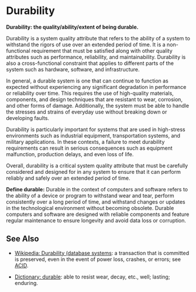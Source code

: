 # Durability

**Durability: the quality/ability/extent of being durable.**

<span data-chatgpt-prompt="explain durability (system quality attribute, cross-functional constraint, non-functional requirement)">

Durability is a system quality attribute that refers to the ability of a system to withstand the rigors of use over an extended period of time. It is a non-functional requirement that must be satisfied along with other quality attributes such as performance, reliability, and maintainability. Durability is also a cross-functional constraint that applies to different parts of the system such as hardware, software, and infrastructure.

In general, a durable system is one that can continue to function as expected without experiencing any significant degradation in performance or reliability over time. This requires the use of high-quality materials, components, and design techniques that are resistant to wear, corrosion, and other forms of damage. Additionally, the system must be able to handle the stresses and strains of everyday use without breaking down or developing faults.

Durability is particularly important for systems that are used in high-stress environments such as industrial equipment, transportation systems, and military applications. In these contexts, a failure to meet durability requirements can result in serious consequences such as equipment malfunction, production delays, and even loss of life.

Overall, durability is a critical system quality attribute that must be carefully considered and designed for in any system to ensure that it can perform reliably and safely over an extended period of time.

</span>

**Define durable:** <span data-chatgpt-prompt="define durable (computers and software)">Durable in the context of computers and software refers to the ability of a device or program to withstand wear and tear, perform consistently over a long period of time, and withstand changes or updates in the technological environment without becoming obsolete. Durable computers and software are designed with reliable components and feature regular maintenance to ensure longevity and avoid data loss or corruption.</span>

## See Also

* [Wikipedia: Durability (database systems](https://wikipedia.org/wiki/Durability_(database_systems)): a transaction that is committed is preserved, even in the event of power loss, crashes, or errors; see [ACID](https://wikipedia.org/wiki/ACID).

* [Dictionary: durable](https://www.dictionary.com/browse/durable): able to resist wear, decay, etc., well; lasting; enduring.

